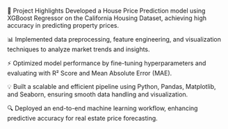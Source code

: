 🚀 Project Highlights
Developed a House Price Prediction model using XGBoost Regressor on the California Housing Dataset, achieving high accuracy in predicting property prices.

📊 Implemented data preprocessing, feature engineering, and visualization techniques to analyze market trends and insights.

⚡ Optimized model performance by fine-tuning hyperparameters and evaluating with R² Score and Mean Absolute Error (MAE).

💡 Built a scalable and efficient pipeline using Python, Pandas, Matplotlib, and Seaborn, ensuring smooth data handling and visualization.

🔍 Deployed an end-to-end machine learning workflow, enhancing predictive accuracy for real estate price forecasting.
